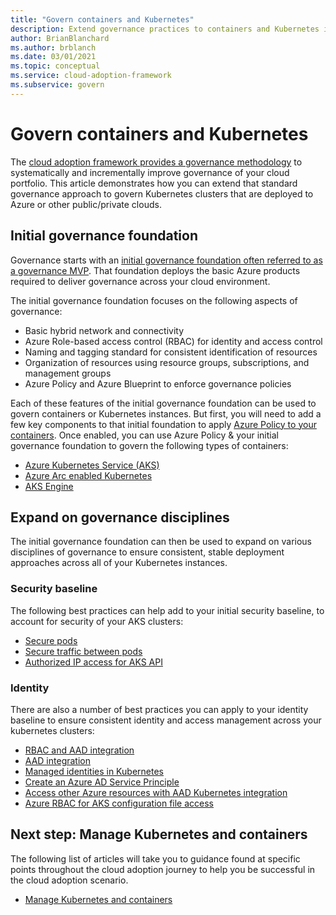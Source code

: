 ```yaml
---
title: "Govern containers and Kubernetes"
description: Extend governance practices to containers and Kubernetes instances
author: BrianBlanchard
ms.author: brblanch
ms.date: 03/01/2021
ms.topic: conceptual
ms.service: cloud-adoption-framework
ms.subservice: govern
---
```


# Govern containers and Kubernetes

The [cloud adoption framework provides a governance methodology](../../govern/index.md) to systematically and incrementally improve governance of your cloud portfolio. This article demonstrates how you can extend that standard governance approach to govern Kubernetes clusters that are deployed to Azure or other public/private clouds.

## Initial governance foundation

Governance starts with an [initial governance foundation often referred to as a governance MVP](../../govern/initial-foundation). That foundation deploys the basic Azure products required to deliver governance across your cloud environment. 

The initial governance foundation focuses on the following aspects of governance:

- Basic hybrid network and connectivity
- Azure Role-based access control (RBAC) for identity and access control
- Naming and tagging standard for consistent identification of resources
- Organization of resources using resource groups, subscriptions, and management groups
- Azure Policy and Azure Blueprint to enforce governance policies

Each of these features of the initial governance foundation can be used to govern containers or Kubernetes instances. But first, you will need to add a few key components to that initial foundation to apply [Azure Policy to your containers](https://docs.microsoft.com/azure/governance/policy/concepts/policy-for-kubernetes?bc=%252fazure%252fcloud-adoption-framework%252f_bread%252ftoc.json&toc=%252fazure%252fcloud-adoption-framework%252ftoc.json). Once enabled, you can use Azure Policy & your initial governance foundation to govern the following types of containers:

- [Azure Kubernetes Service (AKS)](https://docs.microsoft.com/azure/aks/intro-kubernetes?bc=%252fazure%252fcloud-adoption-framework%252f_bread%252ftoc.json&toc=%252fazure%252fcloud-adoption-framework%252ftoc.json)
- [Azure Arc enabled Kubernetes](https://docs.microsoft.com/azure/azure-arc/kubernetes/overview?bc=%252fazure%252fcloud-adoption-framework%252f_bread%252ftoc.json&toc=%252fazure%252fcloud-adoption-framework%252ftoc.json)
- [AKS Engine](https://github.com/Azure/aks-engine/blob/master/docs/README.md)

## Expand on governance disciplines

The initial governance foundation can then be used to expand on various disciplines of governance to ensure consistent, stable deployment approaches across all of your Kubernetes instances.

### Security baseline

The following best practices can help add to your initial security baseline, to account for security of your AKS clusters:

- [Secure pods](https://docs.microsoft.com/en-us/azure/aks/use-pod-security-on-azure-policy?bc=%252fazure%252fcloud-adoption-framework%252f_bread%252ftoc.json&toc=%252fazure%252fcloud-adoption-framework%252ftoc.json)
- [Secure traffic between pods](https://docs.microsoft.com/en-us/azure/aks/use-network-policies?bc=%252fazure%252fcloud-adoption-framework%252f_bread%252ftoc.json&toc=%252fazure%252fcloud-adoption-framework%252ftoc.json)
- [Authorized IP access for AKS API](https://docs.microsoft.com/en-us/azure/aks/api-server-authorized-ip-ranges?bc=%252fazure%252fcloud-adoption-framework%252f_bread%252ftoc.json&toc=%252fazure%252fcloud-adoption-framework%252ftoc.json)

### Identity

There are also a number of best practices you can apply to your identity baseline to ensure consistent identity and access management across your kubernetes clusters:

- [RBAC and AAD integration](https://docs.microsoft.com/en-us/azure/aks/azure-ad-rbac?bc=%252fazure%252fcloud-adoption-framework%252f_bread%252ftoc.json&toc=%252fazure%252fcloud-adoption-framework%252ftoc.json)
- [AAD integration](https://docs.microsoft.com/en-us/azure/aks/managed-aad?bc=%252fazure%252fcloud-adoption-framework%252f_bread%252ftoc.json&toc=%252fazure%252fcloud-adoption-framework%252ftoc.json)
- [Managed identities in Kubernetes](https://docs.microsoft.com/en-us/azure/aks/use-managed-identity?bc=%252fazure%252fcloud-adoption-framework%252f_bread%252ftoc.json&toc=%252fazure%252fcloud-adoption-framework%252ftoc.json)
- [Create an Azure AD Service Principle](https://docs.microsoft.com/en-us/azure/aks/kubernetes-service-principal?bc=%252fazure%252fcloud-adoption-framework%252f_bread%252ftoc.json&toc=%252fazure%252fcloud-adoption-framework%252ftoc.json)
- [Access other Azure resources with AAD Kubernetes integration](https://docs.microsoft.com/en-us/azure/aks/use-azure-ad-pod-identity?bc=%252fazure%252fcloud-adoption-framework%252f_bread%252ftoc.json&toc=%252fazure%252fcloud-adoption-framework%252ftoc.json)
- [Azure RBAC for AKS configuration file access](https://docs.microsoft.com/en-us/azure/aks/control-kubeconfig-access?bc=%252fazure%252fcloud-adoption-framework%252f_bread%252ftoc.json&toc=%252fazure%252fcloud-adoption-framework%252ftoc.json)

## Next step: Manage Kubernetes and containers

The following list of articles will take you to guidance found at specific points throughout the cloud adoption journey to help you be successful in the cloud adoption scenario.

- [Manage Kubernetes and containers](./manage.md)
